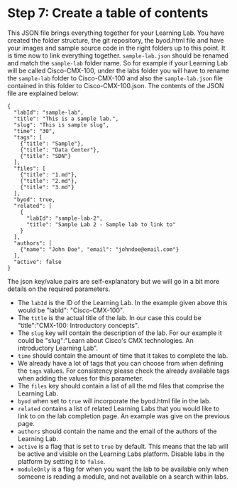 # Step 7: Create a table of contents

This JSON file brings everything together for your Learning Lab. You have created the folder structure, the git repository, the byod.html file and have your images and sample source code in the right folders up to this point. It is time now to link everything together. `sample-lab.json` should be renamed and match the `sample-lab` folder name. So for example if your Learning Lab will be called Cisco-CMX-100, under the labs folder you will have to rename the `sample-lab` folder to Cisco-CMX-100 and also the `sample-lab.json` file contained in this folder to Cisco-CMX-100.json. The contents of the JSON file are explained below:

```
{
  "labId": "sample-lab",
  "title": "This is a sample lab.",
  "slug": "This is sample slug",
  "time": "30",
  "tags": [
    {"title": "Sample"},
    {"title": "Data Center"},
    {"title": "SDN"}
  ],
  "files": [
    {"title": "1.md"},
    {"title": "2.md"},
    {"title": "3.md"}
  ],
  "byod": true,
  "related": [
    {
      "labId": "sample-lab-2",
      "title": "Sample Lab 2 - Sample lab to link to"
    }
  ],
  "authors": [
  	{"name": "John Doe", "email": "johndoe@email.com"}
  ],
  "active": false
}
```
The json key/value pairs are self-explanatory but we will go in a bit more details on the required parameters.

* The `labId` is the ID of the Learning Lab. In the example given above this would be "labId": "Cisco-CMX-100".
* The `title` is the actual title of the lab. In our case this could be "title":"CMX-100: Introductory concepts".
* The `slug` key will contain the description of the lab. For our example it could be "slug":"Learn about Cisco's CMX technologies. An introductory Learning Lab".
* `time` should contain the amount of time that it takes to complete the lab.
* We already have a lot of tags that you can choose from when defining the `tags` values. For consistency please check the already available tags when adding the values for this parameter.
* The `files` key should contain a list of all the md files that comprise the Learning Lab.
* `byod` when set to `true` will incorporate the byod.html file in the lab.
* `related` contains a list of related Learning Labs that you would like to link to on the lab completion page. An example was give on the previous page.
* `authors` should contain the name and the email of the authors of the Learning Lab.
* `active` is a flag that is set to `true` by default. This means that the lab will be active and visible on the Learning Labs platform. Disable labs in the platform by setting it to `false`.
* `moduleOnly` is a flag for when you want the lab to be available only when someone is reading a module, and not available on a search within labs.
